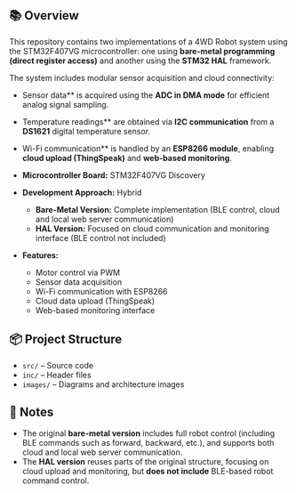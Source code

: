## 📚 Overview
This repository contains two implementations of a 4WD Robot system using the STM32F407VG microcontroller: one using **bare-metal programming (direct register access)** and another using the **STM32 HAL** framework.

The system includes modular sensor acquisition and cloud connectivity:
- Sensor data** is acquired using the **ADC in DMA mode** for efficient analog signal sampling.
- Temperature readings** are obtained via **I2C communication** from a **DS1621** digital temperature sensor.
- Wi-Fi communication** is handled by an **ESP8266 module**, enabling **cloud upload (ThingSpeak)** and **web-based monitoring**.

- **Microcontroller Board:** STM32F407VG Discovery  
- **Development Approach:** Hybrid  
  - **Bare-Metal Version:** Complete implementation (BLE control, cloud and local web server communication)  
  - **HAL Version:** Focused on cloud communication and monitoring interface (BLE control not included)
- **Features:**
  - Motor control via PWM
  - Sensor data acquisition
  - Wi-Fi communication with ESP8266
  - Cloud data upload (ThingSpeak)
  - Web-based monitoring interface

## 📦 Project Structure
- `src/` – Source code  
- `inc/` – Header files  
- `images/` – Diagrams and architecture images  

## 📌 Notes
- The original **bare-metal version** includes full robot control (including BLE commands such as forward, backward, etc.), and supports both cloud and local web server communication.  
- The **HAL version** reuses parts of the original structure, focusing on cloud upload and monitoring, but **does not include** BLE-based robot command control.
